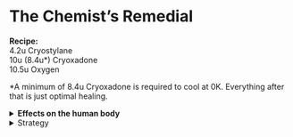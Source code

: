 # The Chemist’s Remedial

**Recipe:**\
4.2u Cryostylane\
10u (8.4u\*) Cryoxadone\
10.5u Oxygen

\*A minimum of 8.4u Cryoxadone is required to cool at 0K. Everything after that is just optimal healing.

<details>

<summary><strong>Effects on the human body</strong></summary>

**Cryostylane**: _Cools down temperature, as long as there is enough oxygen to react with._

**Cryoxadone**: _It heals all types of damage very swiftly (except clone damage, which is healed very slowly), but only when in a very cold environment. Is more effective in colder environments._

**Oxygen (liquid)**: _Required for Cryostylane to function._

</details>

<details>

<summary>Strategy</summary>

Inject/Drink as liquid/digest as pill(s) for effects of healing. Take a pill of oxygen, then the cryostylane & cryoxadone.

Otherwise, it’ll react before entering the subject.

</details>
